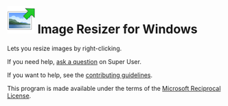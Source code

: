![Icon][1] Image Resizer for Windows
====================================
Lets you resize images by right-clicking.

If you need help, [ask a question][2] on Super User.

If you want to help, see the [contributing guidelines][3].

This program is made available under the terms of the [Microsoft Reciprocal License][4].

  [1]: setup/Bundle/ImageResizer.png
  [2]: http://superuser.com/questions/ask?tags=image-resizer
  [3]: CONTRIBUTING.md
  [4]: LICENSE.md
